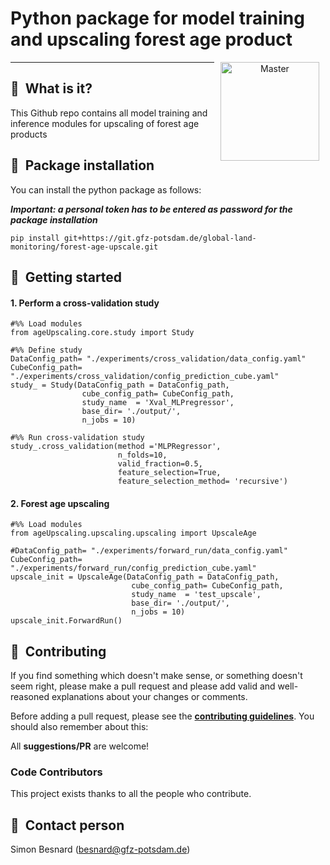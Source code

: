 # Python package for model training and upscaling forest age product
<p align="center">
<a href="https://git.gfz-potsdam.de/besnard/forest_age_upscale">
    <img src="https://media.gfz-potsdam.de/gfz/wv/pic/Bildarchiv/gfz/GFZ-CD_LogoRGB_en.png" alt="Master" height="158px" hspace="10px" vspace="0px" align="right">
  </a>
</p>

***

## :memo: &nbsp;What is it?
This Github repo contains all model training and inference modules for upscaling of forest age products

## :anger: &nbsp;Package installation
You can install the python package as follows:

***Important: a personal token has to be entered as password for the package installation***
```
pip install git+https://git.gfz-potsdam.de/global-land-monitoring/forest-age-upscale.git
```

## :notebook_with_decorative_cover: &nbsp;Getting started

#### 1. Perform a cross-validation study

```
#%% Load modules
from ageUpscaling.core.study import Study
```

```
#%% Define study
DataConfig_path= "./experiments/cross_validation/data_config.yaml"
CubeConfig_path= "./experiments/cross_validation/config_prediction_cube.yaml"
study_ = Study(DataConfig_path = DataConfig_path,
                cube_config_path= CubeConfig_path,
                study_name  = 'Xval_MLPregressor',
                base_dir= './output/',
                n_jobs = 10)
```
 
```
#%% Run cross-validation study
study_.cross_validation(method ='MLPRegressor',
                        n_folds=10, 
                        valid_fraction=0.5, 
                        feature_selection=True, 
                        feature_selection_method= 'recursive')
```

#### 2. Forest age upscaling

```
#%% Load modules
from ageUpscaling.upscaling.upscaling import UpscaleAge
```

```
#DataConfig_path= "./experiments/forward_run/data_config.yaml"
CubeConfig_path= "./experiments/forward_run/config_prediction_cube.yaml"
upscale_init = UpscaleAge(DataConfig_path = DataConfig_path,
                           cube_config_path= CubeConfig_path,
                           study_name  = 'test_upscale',
                           base_dir= './output/',
                           n_jobs = 10)
upscale_init.ForwardRun()

```
## :busts_in_silhouette: &nbsp;Contributing
If you find something which doesn't make sense, or something doesn't seem right, please make a pull request and please add valid and well-reasoned explanations about your changes or comments.

Before adding a pull request, please see the **[contributing guidelines](.github/CONTRIBUTING.md)**. You should also remember about this:

All **suggestions/PR** are welcome!

### Code Contributors
This project exists thanks to all the people who contribute.

## :email: &nbsp;Contact person
Simon Besnard (besnard@gfz-potsdam.de)

